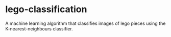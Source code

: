 # lego-classification
A machine learning algorithm that classifies images of lego pieces using the K-nearest-neighbours classifier. 

